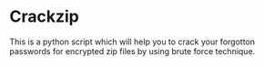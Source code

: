 # Crackzip
This is a python script which will help you to crack your forgotton passwords for encrypted zip files by using brute force technique.
